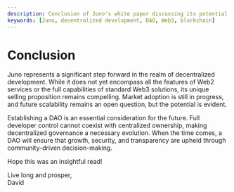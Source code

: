 ```yaml
---
description: Conclusion of Juno's white paper discussing its potential and future steps.
keywords: [Juno, decentralized development, DAO, Web3, blockchain]
---
```


# Conclusion

Juno represents a significant step forward in the realm of decentralized development. While it does not yet encompass all the features of Web2 services or the full capabilities of standard Web3 solutions, its unique selling proposition remains compelling. Market adoption is still in progress, and future scalability remains an open question, but the potential is evident.

Establishing a DAO is an essential consideration for the future. Full developer control cannot coexist with centralized ownership, making decentralized governance a necessary evolution. When the time comes, a DAO will ensure that growth, security, and transparency are upheld through community-driven decision-making.

Hope this was an insightful read!

Live long and prosper,<br/>David
